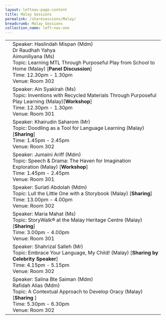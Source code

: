 ```yaml
---
layout: leftnav-page-content
title: Malay Sessions
permalink: /sharesessions/Malay/
breadcrumb: Malay Sessions
collection_name: left-nav-one
---
```



<table>
  <tr>
    <td>
    </td>
    <td>Speaker: Haslindah Mispan (Mdm)
<br>Dr Raudhah Yahya
<br>Aimuniliyana (Ms)
      <br>Topic: Learning MTL Through Purposeful Play from School to Home (Malay) [<b>Panel Discussion</b>]
      <br>Time: 12.30pm - 1.30pm
      <br>Venue: Room 302
</td>
  </tr>
    <tr>
    <td>
    </td>
   <td>Speaker: Ain Syakirah (Ms)
      <br>Topic: Inventions with Recycled Materials Through Purposeful Play Learning (Malay)[<b>Workshop</b>]     
     <br>Time: 12.30pm - 1.30pm
      <br>Venue: Room 301
</td>
  </tr>
   <tr>
    <td>
    </td>
    <td>Speaker: Khairudin Saharom (Mr)
      <br>Topic: Doodling as a Tool  for Language Learning (Malay) [<b>Sharing</b>]
      <br>Time: 1.45pm - 2.45pm
      <br>Venue: Room 302
</td>
  </tr>
    <tr>
    <td>
    </td>
    <td>Speaker: Jumaini Ariff (Mdm)
      <br>Topic: Speech & Drama: The Haven for Imagination Exploration (Malay) [<b>Workshop</b>]
      <br>Time: 1.45pm - 2.45pm
      <br>Venue: Room 301
</td>
  </tr>
    <tr>
    <td>
    </td>
    <td>Speaker: Suriati Abdolah (Mdm)
      <br>Topic: Lull the Little One with a Storybook (Malay) [<b>Sharing</b>]
      <br>Time: 13.00pm - 4.00pm
      <br>Venue: Room 302
</td>
  </tr>
    <tr>
    <td>
    </td>
    <td>Speaker: Maria Mahat (Ms)
      <br>Topic: StoryWalk® at the Malay Heritage Centre (Malay) [<b>Sharing</b>]
      <br>Time: 3.00pm - 4.00pm
      <br>Venue: Room 301
</td>
  </tr>
    <tr>
    <td>
    </td>
    <td>Speaker: Shahrizal Salleh (Mr)
      <br>Topic: Embrace Your Language, My Child! (Malay) [<b>Sharing by Celebrity Speaker</b>]
      <br>Time: 4.15pm - 5.15pm
      <br>Venue: Room 302
</td>
  </tr>
        <tr>
    <td>
    </td>
    <td>Speaker: Salina Bte Saiman (Mdm)
<br>Rafidah Alias (Mdm)
      <br>Topic: A Contextual Approach to Develop  Oracy (Malay) [<b>Sharing </b>]
      <br>Time: 5.30pm - 6.30pm
      <br>Venue: Room 302
</td>
  </tr>


</table>
